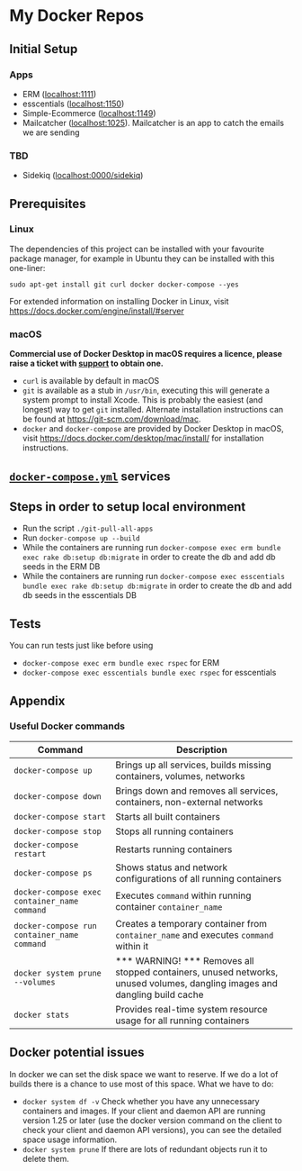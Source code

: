 # My Docker Repos
## Initial Setup
### Apps
- ERM ([localhost:1111](http://localhost:1111))
- esscentials ([localhost:1150](http://localhost:1150))
- Simple-Ecommerce ([localhost:1149](http://localhost:1149))
- Mailcatcher ([localhost:1025](http://localhost:1025)). Mailcatcher is an app to catch the emails we are sending 
### TBD
- Sidekiq ([localhost:0000/sidekiq](http://localhost:0000/sidekiq))

## Prerequisites
### Linux
The dependencies of this project can be installed with your favourite package manager, for example in Ubuntu they can be installed with this one-liner:

```
sudo apt-get install git curl docker docker-compose --yes
```

For extended information on installing Docker in Linux, visit https://docs.docker.com/engine/install/#server
 
### macOS

**Commercial use of Docker Desktop in macOS requires a licence, please raise a ticket with [support](#support) to obtain one.**

* ```curl``` is available by default in macOS
* ```git``` is available as a stub in ```/usr/bin```, executing this will generate a system prompt to install Xcode. This is probably the easiest (and longest) way to get ```git``` installed. Alternate installation instructions can be found at https://git-scm.com/download/mac.
* ```docker``` and ```docker-compose``` are provided by Docker Desktop in macOS, visit https://docs.docker.com/desktop/mac/install/ for installation instructions.

## [```docker-compose.yml```](./docker-compose.yml) services

## Steps in order to setup local environment
- Run the script `./git-pull-all-apps`
- Run `docker-compose up --build`
- While the containers are running run `docker-compose exec erm bundle exec rake db:setup db:migrate` in order to create the db and add db seeds in the ERM DB
- While the containers are running run `docker-compose exec esscentials bundle exec rake db:setup db:migrate` in order to create the db and add db seeds in the esscentials DB

## Tests
You can run tests just like before using
- `docker-compose exec erm bundle exec rspec` for ERM
- `docker-compose exec esscentials bundle exec rspec` for esscentials

## Appendix
### Useful Docker commands

| Command      | Description |
| ----------- | ----------- | 
| ```docker-compose up```      | Brings up all services, builds missing containers, volumes, networks|
| ```docker-compose down```   | Brings down and removes all services, containers, non-external networks      |
| ```docker-compose start```   | Starts all built containers        |
| ```docker-compose stop```   | Stops all running containers        |
```docker-compose restart```   | Restarts running containers        |
| ```docker-compose ps```   | Shows status and network configurations of all running containers|
```docker-compose exec container_name command```   | Executes ```command``` within running container ````container_name````        |
```docker-compose run container_name command```   | Creates a temporary container from ```container_name``` and executes ```command``` within it        |
| ```docker system prune --volumes```   | *** WARNING! *** Removes all stopped containers, unused networks, unused volumes, dangling images and dangling build cache     |
| ```docker stats```   | Provides real-time system resource usage for all running containers       |
## Docker potential issues
In docker we can set the disk space we want to reserve. If we do a lot of builds there is a chance to use most of this space.
What we have to do:
- `docker system df -v` Check whether you have any unnecessary containers and images. If your client and daemon API are running version 1.25 or later (use the docker version command on the client to check your client and daemon API versions), you can see the detailed space usage information.
- `docker system prune` If there are lots of redundant objects run it to delete them.
